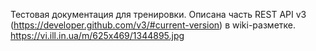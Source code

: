 Тестовая документация для тренировки. Описана часть REST API v3 (https://developer.github.com/v3/#current-version) в wiki-разметке.
https://vi.ill.in.ua/m/625x469/1344895.jpg
